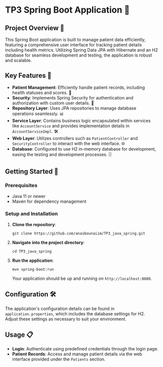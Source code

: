 # TP3 Spring Boot Application 🌱

## Project Overview 📄

This Spring Boot application is built to manage patient data efficiently, featuring a comprehensive user interface for tracking patient details including health metrics. Utilizing Spring Data JPA with Hibernate and an H2 database for seamless development and testing, the application is robust and scalable.

## Key Features 🔑

- **Patient Management**: Efficiently handle patient records, including health statuses and scores. 🏥
- **Security**: Implements Spring Security for authentication and authorization with custom user details. 🔐
- **Repository Layer**: Uses JPA repositories to manage database operations seamlessly. 📊
- **Service Layer**: Contains business logic encapsulated within services like `AccountService` and provides implementation details in `AccountServiceImpl`. 🛠️
- **Web Layer**: Utilizes controllers such as `PatientController` and `SecurityController` to interact with the web interface. 🌐
- **Database**: Configured to use H2 in-memory database for development, easing the testing and development processes. 🗄️

## Getting Started 🚀

### Prerequisites

- Java 11 or newer
- Maven for dependency management

### Setup and Installation

1. **Clone the repository**:
   ```
   git clone https://github.com/anasbounaiim/TP3_java_spring.git
   ```
2. **Navigate into the project directory**:
   ```
   cd TP3_java_spring
   ```
3. **Run the application**:
   ```
   mvn spring-boot:run
   ```
   Your application should be up and running on `http://localhost:8080`.

## Configuration 🛠️

The application's configuration details can be found in `application.properties`, which includes the database settings for H2. Adjust these settings as necessary to suit your environment.

## Usage 📋

- **Login**: Authenticate using predefined credentials through the login page.
- **Patient Records**: Access and manage patient details via the web interface provided under the `Patients` section.

